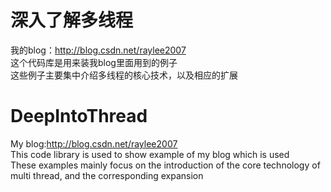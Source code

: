 # 深入了解多线程<br>
我的blog：http://blog.csdn.net/raylee2007<br>
这个代码库是用来装我blog里面用到的例子<br>
这些例子主要集中介绍多线程的核心技术，以及相应的扩展<br>
# DeepIntoThread<br>
My blog:http://blog.csdn.net/raylee2007<br>
This code library is used to show example of my blog which is used  <br>
These examples mainly focus on the introduction of the core technology of multi thread, and the corresponding expansion<br>

